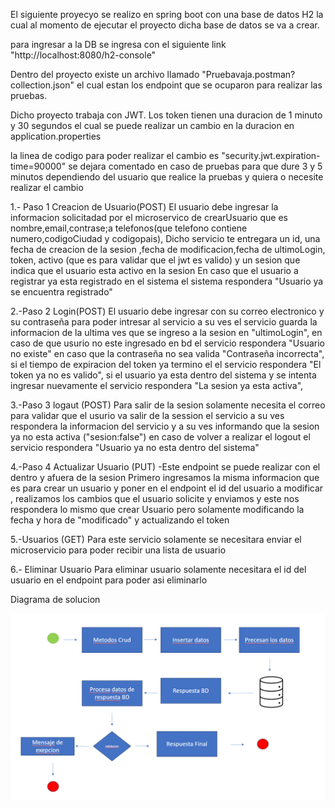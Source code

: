 El siguiente proyecyo se realizo en spring boot con una base de datos H2 la cual al momento de ejecutar el proyecto
dicha base de datos se va a crear.

para ingresar a la DB se ingresa con el siguiente link "http://localhost:8080/h2-console"
 
Dentro del proyecto existe un archivo llamado "Pruebavaja.postman?collection.json" el cual estan los endpoint que se 
ocuparon para realizar las pruebas.

Dicho proyecto trabaja con JWT. Los token tienen una duracion de 1 minuto y 30 segundos el cual se puede realizar un 
cambio en la duracion en application.properties 

la linea de codigo para poder realizar el cambio es "security.jwt.expiration-time=90000" se dejara comentado en caso de 
pruebas para que dure 3 y 5 minutos dependiendo del usuario que realice la pruebas y quiera o necesite realizar el cambio



1.- Paso 1 Creacion de Usuario(POST)
    El usuario debe ingresar la informacion solicitadad por el microservico de crearUsuario que es nombre,email,contrase;a
    telefonos(que telefono contiene  numero,codigoCiudad y codigopais),
    Dicho servicio te entregara un id, una fecha de creacion de la sesion ,fecha de modificacion,fecha de ultimoLogin,
    token, activo (que es para validar que el jwt es valido) y un sesion que indica que el usuario esta activo en la sesion
    En caso que el usuario a registrar ya esta registrado en el sistema el sistema respondera "Usuario ya se encuentra registrado"

2.-Paso 2 Login(POST)
    El usuario debe ingresar con su correo electronico y su contraseña para poder intresar al servicio a su ves el servicio guarda
    la informacion de la ultima ves que se ingreso a la sesion en "ultimoLogin", en caso de que usurio no este 
    ingresado en bd el servicio respondera "Usuario no existe" en caso que la contraseña no sea valida "Contraseña incorrecta",
    si el tiempo de expiracion del token ya termino el el servicio respondera "El token ya no es valido", si el usuario ya esta
    dentro del sistema y se intenta ingresar nuevamente el servicio respondera "La sesion ya esta activa",

3.-Paso 3 logaut (POST)
    Para salir de la sesion solamente necesita el correo para validar que el usurio va salir de la session el servicio a su ves
    respondera la informacion del servicio y a su ves informando que la sesion ya no esta activa ("sesion:false") en caso de 
    volver a realizar el logout el servicio respondera "Usuario ya no esta dentro del sistema"

4.-Paso 4 Actualizar Usuario (PUT)
    -Este endpoint se puede realizar con el dentro y afuera de la sesion 
    Primero ingresamos la misma informacion que es para crear un usuario y poner en el endpoint el id del usuario a modificar
    , realizamos los cambios que el usuario solicite y enviamos 
    y este nos respondera lo mismo que crear Usuario pero solamente modificando la fecha y hora de "modificado" y actualizando el token

5.-Usuarios (GET)
    Para este servicio solamente se necesitara enviar el microservicio para poder recibir una lista de usuario 

6.- Eliminar Usuario
    Para eliminar usuario solamente necesitara el id del usuario en el endpoint para poder asi eliminarlo

Diagrama de solucion

![img.png](img.png)
